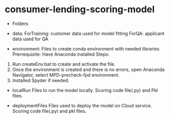 # consumer-lending-scoring-model
 
* Folders
- data: 
ForTraining: customer data used for model fitting
ForQA: applicant data used for QA

- environment: 
Files to create conda environment with needed libraries
Prerrequisite: Have Anaconda installed
Steps:
1. Run createEnv.bat to create and activate the file.
2. Once the environment is created and there is no errors, open Anaconda Navigator, select MPD-precheck-fpd environment.
3. Installed Spyder if needed.

- localRun
Files to run the model locally. Scoring code file(.py) and Pkl files.

- deploymentFiles
Files used to deploy the model on Cloud service. Scoring code file(.py) and pkl files.
